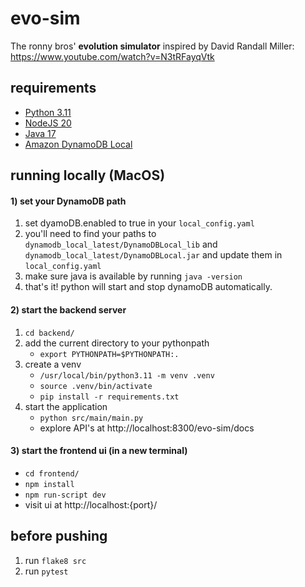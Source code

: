 # evo-sim

The ronny bros' **evolution simulator**  inspired by David Randall Miller: https://www.youtube.com/watch?v=N3tRFayqVtk

## requirements

- [Python 3.11](https://www.python.org/downloads/)
- [NodeJS 20](https://nodejs.org/en/download)
- [Java 17](https://www.oracle.com/java/technologies/downloads/#java17)
- [Amazon DynamoDB Local](https://docs.aws.amazon.com/amazondynamodb/latest/developerguide/DynamoDBLocal.DownloadingAndRunning.html)

## running locally (MacOS)

#### 1) set your DynamoDB path
1) set dyamoDB.enabled to true in your `local_config.yaml`
2) you'll need to find your paths to `dynamodb_local_latest/DynamoDBLocal_lib` and `dynamodb_local_latest/DynamoDBLocal.jar` and update them in `local_config.yaml`
3) make sure java is available by running `java -version`
4) that's it! python will start and stop dynamoDB automatically.

#### 2) start the backend server
1) `cd backend/`
2) add the current directory to your pythonpath
    - `export PYTHONPATH=$PYTHONPATH:.`
3) create a venv
    - `/usr/local/bin/python3.11 -m venv .venv`
    - `source .venv/bin/activate`
    - `pip install -r requirements.txt`
4) start the application
    - `python src/main/main.py`
    - explore API's at http://localhost:8300/evo-sim/docs

#### 3) start the frontend ui (in a new terminal)
- `cd frontend/`
- `npm install`
- `npm run-script dev`
- visit ui at http://localhost:{port}/

## before pushing
1) run `flake8 src`
2) run `pytest`
